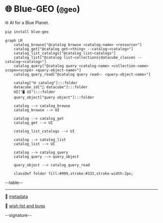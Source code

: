 # 🌐 Blue-GEO (`@geo`)

🌐 AI for a Blue Planet.

```bash
pip install blue-geo
```

```mermaid
graph LR
    catalog_browse["@catalog browse <catalog-name> <resource>"]
    catalog_get["@catalog get~<thing> --catalog~<catalog>"]
    catalog_list_catalogs["@catalog list~catalogs"]
    catalog_list["@catalog list~collections|datacube_classes --catalog~<catalog>"]
    catalog_query["@catalog query <catalog-name> <collection-name> scope=<scope> <query-object-name>"]
    catalog_query_read["@catalog query read~- <query-object-name>"]

    catalog["🌐 catalog"]:::folder
    datacube_id["🧊 datacube"]:::folder
    UI["🖥️ UI"]:::folder
    query_object["query object"]:::folder

    catalog --> catalog_browse
    catalog_browse --> UI

    catalog --> catalog_get
    catalog_get --> UI

    catalog_list_catalogs --> UI

    catalog --> catalog_list
    catalog_list --> UI

    catalog --> catalog_query
    catalog_query --> query_object

    query_object --> catalog_query_read

    classDef folder fill:#999,stroke:#333,stroke-width:2px;
```

--table--

---

📜 [metadata](./metadata.yaml)

🎁 [wish list and bugs](https://github.com/kamangir/blue-geo/issues/8)

--signature--